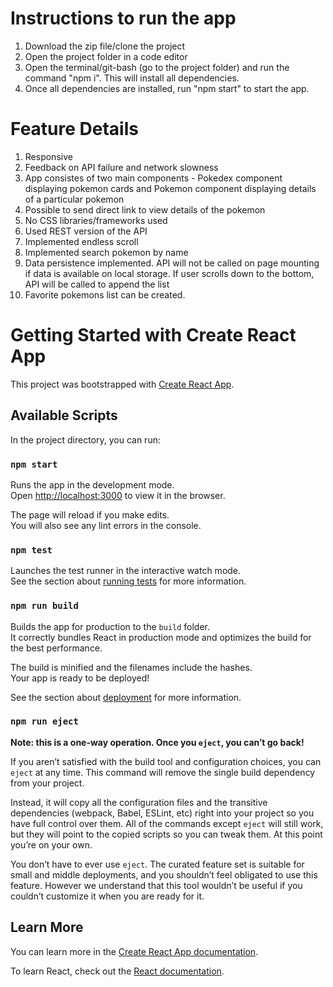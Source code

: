 # Instructions to run the app

1. Download the zip file/clone the project
2. Open the project folder in a code editor
3. Open the terminal/git-bash (go to the project folder) and run the command "npm i". This will install all dependencies.
4. Once all dependencies are installed, run "npm start" to start the app.

# Feature Details

1. Responsive
2. Feedback on API failure and network slowness
3. App consistes of two main components - Pokedex component displaying pokemon cards and Pokemon component displaying details of a particular pokemon
4. Possible to send direct link to view details of the pokemon
5. No CSS libraries/frameworks used
6. Used REST version of the API
7. Implemented endless scroll
8. Implemented search pokemon by name
9. Data persistence implemented. API will not be called on page mounting if data is available on local storage. If user scrolls down to the bottom, API will be called to append the list
10. Favorite pokemons list can be created.

# Getting Started with Create React App

This project was bootstrapped with [Create React App](https://github.com/facebook/create-react-app).

## Available Scripts

In the project directory, you can run:

### `npm start`

Runs the app in the development mode.\
Open [http://localhost:3000](http://localhost:3000) to view it in the browser.

The page will reload if you make edits.\
You will also see any lint errors in the console.

### `npm test`

Launches the test runner in the interactive watch mode.\
See the section about [running tests](https://facebook.github.io/create-react-app/docs/running-tests) for more information.

### `npm run build`

Builds the app for production to the `build` folder.\
It correctly bundles React in production mode and optimizes the build for the best performance.

The build is minified and the filenames include the hashes.\
Your app is ready to be deployed!

See the section about [deployment](https://facebook.github.io/create-react-app/docs/deployment) for more information.

### `npm run eject`

**Note: this is a one-way operation. Once you `eject`, you can’t go back!**

If you aren’t satisfied with the build tool and configuration choices, you can `eject` at any time. This command will remove the single build dependency from your project.

Instead, it will copy all the configuration files and the transitive dependencies (webpack, Babel, ESLint, etc) right into your project so you have full control over them. All of the commands except `eject` will still work, but they will point to the copied scripts so you can tweak them. At this point you’re on your own.

You don’t have to ever use `eject`. The curated feature set is suitable for small and middle deployments, and you shouldn’t feel obligated to use this feature. However we understand that this tool wouldn’t be useful if you couldn’t customize it when you are ready for it.

## Learn More

You can learn more in the [Create React App documentation](https://facebook.github.io/create-react-app/docs/getting-started).

To learn React, check out the [React documentation](https://reactjs.org/).
